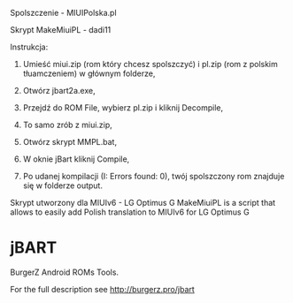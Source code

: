 Spolszczenie - MIUIPolska.pl

Skrypt MakeMiuiPL - dadi11

Instrukcja:

1. Umieść miui.zip (rom który chcesz spolszczyć) i pl.zip (rom z polskim tłuamczeniem) w głównym folderze,

2. Otwórz jbart2a.exe,

3. Przejdź do ROM File, wybierz pl.zip i kliknij Decompile,

4. To samo zrób z miui.zip,

5. Otwórz skrypt MMPL.bat,

6. W oknie jBart kliknij Compile,

7. Po udanej kompilacji (I: Errors found: 0), twój spolszczony rom znajduje się w folderze output. 

Skrypt utworzony dla MIUIv6 - LG Optimus G
MakeMiuiPL is a script that allows to easily add Polish translation to MIUIv6 for LG Optimus G

jBART
=====

BurgerZ Android ROMs Tools.

For the full description see http://burgerz.pro/jbart
